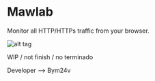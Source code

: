# Mawlab
Monitor all HTTP/HTTPs traffic from your browser.

![alt tag](https://github.com/Bym24v/Mawlab/blob/master/cap.png)

WIP 
/ not finish
/ no terminado

Developer --> Bym24v
